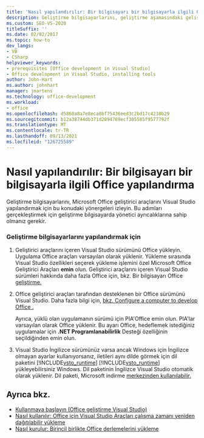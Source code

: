 ```yaml
---
title: 'Nasıl yapılandırılır: Bir bilgisayarı bir bilgisayarla ilgili Office yapılandırma'
description: Geliştirme bilgisayarlarını, geliştirme aşamasındaki geliştirici araçlarını Microsoft Office şekilde yapılandırmayı Visual Studio.
ms.custom: SEO-VS-2020
titleSuffix: ''
ms.date: 02/02/2017
ms.topic: how-to
dev_langs:
- VB
- CSharp
helpviewer_keywords:
- prerequisites [Office development in Visual Studio]
- Office development in Visual Studio, installing tools
author: John-Hart
ms.author: johnhart
manager: jmartens
ms.technology: office-development
ms.workload:
- office
ms.openlocfilehash: d5868a8a7e8eca8bf75436eed3c2bd17c4238b29
ms.sourcegitcommit: b12a38744db371d2894769ecf305585f9577792f
ms.translationtype: MT
ms.contentlocale: tr-TR
ms.lasthandoff: 09/13/2021
ms.locfileid: "126725589"
---
```

# <a name="how-to-configure-a-computer-to-develop-office-solutions"></a>Nasıl yapılandırılır: Bir bilgisayarı bir bilgisayarla ilgili Office yapılandırma
  Geliştirme bilgisayarlarını, Microsoft Office geliştirici araçlarını Visual Studio yapılandırmak için bu konudaki yönergeleri izleyin. Bu adımları gerçekleştirmek için geliştirme bilgisayarda yönetici ayrıcalıklarına sahip olmanız gerekir.

### <a name="to-configure-the-development-computer"></a>Geliştirme bilgisayarlarını yapılandırmak için

1. Geliştirici araçlarını içeren Visual Studio sürümünü Office yükleyin. Uygulama Office araçları varsayılan olarak yüklenir. Yükleme sırasında Visual Studio özellikleri seçerek yükleme işlemini özel Microsoft Office Geliştirici Araçları **emin** olun. Geliştirici araçlarını içeren Visual Studio sürümleri hakkında daha fazla Office için, bkz. Bir bilgisayarı Office [geliştirme.](../vsto/configuring-a-computer-to-develop-office-solutions.md)

2. Office geliştirici araçları tarafından desteklenen bir Office sürümünü Visual Studio. Daha fazla bilgi için, [bkz. Configure a computer to develop Office .](../vsto/configuring-a-computer-to-develop-office-solutions.md)

     Ayrıca, yüklü olan uygulamanın sürümü için PIA'Office emin olun. PIA'lar varsayılan olarak Office yüklenir. Bu ayarı Office, hedeflemek istediğiniz uygulamalar için **.NET Programlanabilirlik** Desteği özelliğinin seçildiğinden emin olun.

3. Visual Studio İngilizce sürümünüz varsa ancak Windows için İngilizce olmayan ayarlar kullanıyorsanız, iletileri aynı dilde görmek için dil paketini [!INCLUDE[vsto_runtime](../vsto/includes/vsto-runtime-md.md)] [!INCLUDE[vsto_runtime](../vsto/includes/vsto-runtime-md.md)] yükleyebilirsiniz Windows. Dil paketinin İngilizce Visual Studio otomatik olarak yüklenir. Dil paketi, Microsoft indirme [merkezinden kullanılabilir.](https://www.microsoft.com/download/details.aspx?id=54246)

## <a name="see-also"></a>Ayrıca bkz.

- [Kullanmaya başlayın &#40;Office geliştirme Visual Studio&#41;](../vsto/getting-started-office-development-in-visual-studio.md)
- [Nasıl kullanılır: Office için Visual Studio Araçları çalışma zamanı yeniden dağıtılabilir yükleme](../vsto/how-to-install-the-visual-studio-tools-for-office-runtime-redistributable.md)
- [Nasıl kurulur: Birincil birlikte Office derlemelerini yükleme](../vsto/how-to-install-office-primary-interop-assemblies.md)

